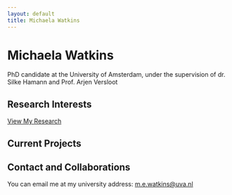 ```yaml
---
layout: default
title: Michaela Watkins
---
```


# Michaela Watkins

PhD candidate at the University of Amsterdam, under the supervision of dr. Silke Hamann and Prof. Arjen Versloot

## Research Interests

[View My Research](/research)

## Current Projects

## Contact and Collaborations

You can email me at my university address: m.e.watkins@uva.nl
